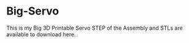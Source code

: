 # Big-Servo
This is my Big 3D Printable Servo
STEP of the Assembly and STLs are available to download here.
